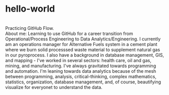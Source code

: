 # hello-world
<br />Practicing GitHub Flow.
<br />About me: Learning to use GitHub for a career transition from Operational/Process Engineering to Data Analytics/Engineering. I currently am an operations manager for Alternative Fuels system in a cement plant where we burn solid processsed waste material to supplement natural gas in our pyroprocess.  I also have a background in database management, GIS, and mapping - I've worked in several sectors: health care, oil and gas, mining, and manufacturing.  I've always gravitated towards programming and automation.  I'm leaning towards data analytics because of the mesh between programming, analysis, critical-thinking, complex mathematics, statistics, organization, database management, and, of course, beautifying visualize for everyonet to understand the data. 
